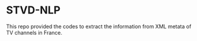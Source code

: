 # STVD-NLP
 This repo provided the codes to extract the information from XML metata of TV channels in France.
